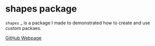 # shapes package

`shapes` _ is a package I made to demonstrated how to create
and use custom packaes.

[GitHub Webpage](https://jeffdecola.github.io/my-go-examples/)

##
